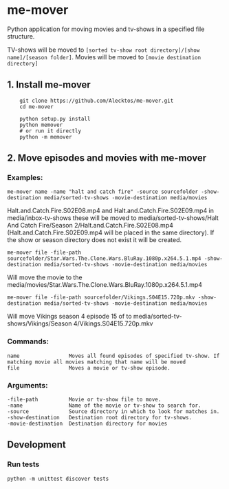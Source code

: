 # me-mover

Python application for moving movies and tv-shows in a specified file structure.

TV-shows will be moved to ``[sorted tv-show root directory]/[show name]/[season folder]``. Movies will be moved to ``[movie destination directory]``

## 1. Install me-mover
        git clone https://github.com/Alecktos/me-mover.git
        cd me-mover
        
        python setup.py install
        python memover
        # or run it directly 
        python -m memover

## 2. Move episodes and movies with me-mover
### Examples:
    me-mover name -name "halt and catch fire" -source sourcefolder -show-destination media/sorted-tv-shows -movie-destination media/movies
Halt.and.Catch.Fire.S02E08.mp4 and Halt.and.Catch.Fire.S02E09.mp4 in media/inbox-tv-shows these will be moved to media/sorted-tv-shows/Halt And Catch Fire/Season 2/Halt.and.Catch.Fire.S02E08.mp4 (Halt.and.Catch.Fire.S02E09.mp4 will be placed in the same directory). If the show or season directory does not exist it will be created.

    me-mover file -file-path sourcefolder/Star.Wars.The.Clone.Wars.BluRay.1080p.x264.5.1.mp4 -show-destination media/sorted-tv-shows -movie-destination media/movies
Will move the movie to the media/movies/Star.Wars.The.Clone.Wars.BluRay.1080p.x264.5.1.mp4

    me-mover file -file-path sourcefolder/Vikings.S04E15.720p.mkv -show-destination media/sorted-tv-shows -movie-destination media/movies    
Will move Vikings season 4 episode 15 of to media/sorted-tv-shows/Vikings/Season 4/Vikings.S04E15.720p.mkv

### Commands:
    name                Moves all found episodes of specified tv-show. If matching movie all movies matching that name will be moved
    file                Moves a movie or tv-show episode.

### Arguments:
    -file-path          Movie or tv-show file to move.
    -name               Name of the movie or tv-show to search for.
    -source             Source directory in which to look for matches in.
    -show-destination   Destination root directory for tv-shows.
    -movie-destination  Destination directory for movies

## Development

### Run tests
    python -m unittest discover tests


